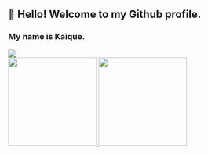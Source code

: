 ## 👋 Hello! Welcome to my Github profile.
### My name is Kaique.

<img src="https://cdn.jsdelivr.net/gh/devicons/devicon/icons/css3/css3-original.svg" />

<div>
<a href="https://github.com/kaiquebondezan">
<img height="180em" src="https://github-readme-stats.vercel.app/api/top-langs/?username=seu-usuário-aqui&layout=compact&langs_count=7&theme=dracula"/>
<img height="180em" src="https://github-readme-stats.vercel.app/api?username=seu-usuário-aqui&show_icons=true&theme=dracula&include_all_commits=true&count_private=true"/>
</div>
